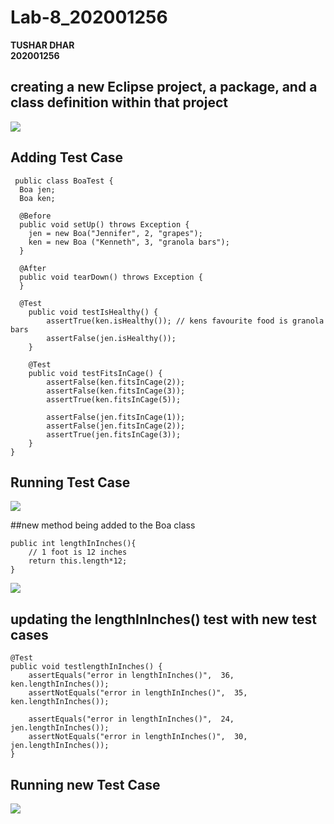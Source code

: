# Lab-8_202001256

**TUSHAR DHAR**  
**202001256**  

## creating a new Eclipse project, a package, and a class definition within that project

<img src="https://user-images.githubusercontent.com/95064151/233036757-48d69020-3270-44bc-9c8b-c8443862f8ff.png">

## Adding Test Case

     public class BoaTest {
      Boa jen;
      Boa ken;

      @Before
      public void setUp() throws Exception {
        jen = new Boa("Jennifer", 2, "grapes");
        ken = new Boa ("Kenneth", 3, "granola bars");
      }

      @After
      public void tearDown() throws Exception {
      }

      @Test
        public void testIsHealthy() {
            assertTrue(ken.isHealthy()); // kens favourite food is granola bars
            assertFalse(jen.isHealthy());
        }

        @Test
        public void testFitsInCage() {
            assertFalse(ken.fitsInCage(2));
            assertFalse(ken.fitsInCage(3));
            assertTrue(ken.fitsInCage(5));

            assertFalse(jen.fitsInCage(1));
            assertFalse(jen.fitsInCage(2));
            assertTrue(jen.fitsInCage(3));
        }
    }

## Running Test Case

<img src="https://user-images.githubusercontent.com/95064151/233039273-d00304f8-2deb-4061-af0c-b76a2254d573.png">

##new method being added to the Boa class


	public int lengthInInches(){
		// 1 foot is 12 inches
		return this.length*12;
	}

<img src="https://user-images.githubusercontent.com/95064151/233043524-77bdff56-2e7b-4f43-bd8a-0ca06593abf9.png">

## updating the lengthInInches() test with new test cases


    @Test
    public void testlengthInInches() {
    	assertEquals("error in lengthInInches()",  36, ken.lengthInInches());
    	assertNotEquals("error in lengthInInches()",  35, ken.lengthInInches());
        
    	assertEquals("error in lengthInInches()",  24, jen.lengthInInches());
    	assertNotEquals("error in lengthInInches()",  30, jen.lengthInInches());
    }
    
## Running new Test Case

<img src="https://user-images.githubusercontent.com/95064151/233043180-b2f14800-de7b-4d43-a372-2e3cfdc44d44.png">

